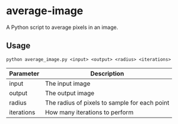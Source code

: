 # average-image
A Python script to average pixels in an image.


## Usage
```
python average_image.py <input> <output> <radius> <iterations>
```
|Parameter|Description|
|---------|-----------|
|input|The input image|
|output|The output image|
|radius|The radius of pixels to sample for each point|
|iterations|How many iterations to perform|
